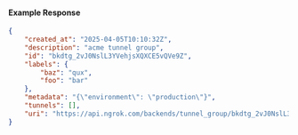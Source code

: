 <!-- Code generated for API Clients. DO NOT EDIT. -->

#### Example Response

```json
{
	"created_at": "2025-04-05T10:10:32Z",
	"description": "acme tunnel group",
	"id": "bkdtg_2vJ0NslL3YVehjsXQXCE5vQVe9Z",
	"labels": {
		"baz": "qux",
		"foo": "bar"
	},
	"metadata": "{\"environment\": \"production\"}",
	"tunnels": [],
	"uri": "https://api.ngrok.com/backends/tunnel_group/bkdtg_2vJ0NslL3YVehjsXQXCE5vQVe9Z"
}
```
